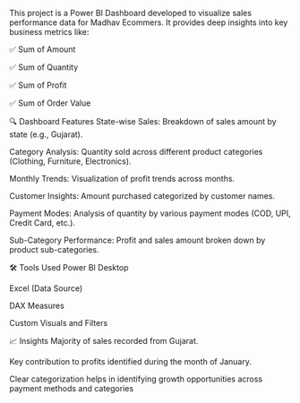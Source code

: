 This project is a Power BI Dashboard developed to visualize sales performance data for Madhav Ecommers.
It provides deep insights into key business metrics like:

✅ Sum of Amount

✅ Sum of Quantity

✅ Sum of Profit

✅ Sum of Order Value

🔍 Dashboard Features
State-wise Sales: Breakdown of sales amount by state (e.g., Gujarat).

Category Analysis: Quantity sold across different product categories (Clothing, Furniture, Electronics).

Monthly Trends: Visualization of profit trends across months.

Customer Insights: Amount purchased categorized by customer names.

Payment Modes: Analysis of quantity by various payment modes (COD, UPI, Credit Card, etc.).

Sub-Category Performance: Profit and sales amount broken down by product sub-categories.

🛠 Tools Used
Power BI Desktop

Excel (Data Source)

DAX Measures

Custom Visuals and Filters

📈 Insights
Majority of sales recorded from Gujarat.

Key contribution to profits identified during the month of January.

Clear categorization helps in identifying growth opportunities across payment methods and categories
